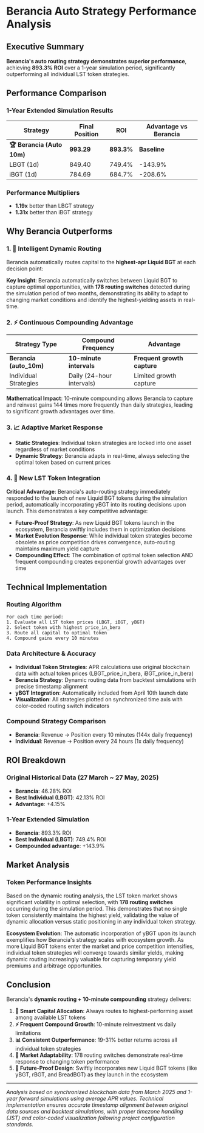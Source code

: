 # Berancia Auto Strategy Performance Analysis

## Executive Summary

**Berancia's auto routing strategy demonstrates superior performance**, achieving **893.3% ROI** over a 1-year simulation period, significantly outperforming all individual LST token strategies.

## Performance Comparison

### 1-Year Extended Simulation Results

| Strategy                   | Final Position | ROI        | Advantage vs Berancia |
| -------------------------- | -------------- | ---------- | --------------------- |
| **🏆 Berancia (Auto 10m)** | **993.29**     | **893.3%** | **Baseline**          |
| LBGT (1d)                  | 849.40         | 749.4%     | -143.9%               |
| iBGT (1d)                  | 784.69         | 684.7%     | -208.6%               |

### Performance Multipliers

- **1.19x** better than LBGT strategy
- **1.31x** better than iBGT strategy

## Why Berancia Outperforms

### 1. 🎯 **Intelligent Dynamic Routing**

Berancia automatically routes capital to the **highest-apr Liquid BGT** at each decision point:

**Key Insight**: Berancia automatically switches between Liquid BGT to capture optimal opportunities, with **178 routing switches** detected during the simulation period of two months, demonstrating its ability to adapt to changing market conditions and identify the highest-yielding assets in real-time.

### 2. ⚡ **Continuous Compounding Advantage**

| Strategy Type           | Compound Frequency        | Advantage                   |
| ----------------------- | ------------------------- | --------------------------- |
| **Berancia (auto_10m)** | **10-minute intervals**   | **Frequent growth capture** |
| Individual Strategies   | Daily (24-hour intervals) | Limited growth capture      |

**Mathematical Impact**: 10-minute compounding allows Berancia to capture and reinvest gains 144 times more frequently than daily strategies, leading to significant growth advantages over time.

### 3. 📈 **Adaptive Market Response**

- **Static Strategies**: Individual token strategies are locked into one asset regardless of market conditions
- **Dynamic Strategy**: Berancia adapts in real-time, always selecting the optimal token based on current prices

### 4. 🚀 **New LST Token Integration**

**Critical Advantage**: Berancia's auto-routing strategy immediately responded to the launch of new Liquid BGT tokens during the simulation period, automatically incorporating yBGT into its routing decisions upon launch. This demonstrates a key competitive advantage:

- **Future-Proof Strategy**: As new Liquid BGT tokens launch in the ecosystem, Berancia swiftly includes them in optimization decisions
- **Market Evolution Response**: While individual token strategies become obsolete as price competition drives convergence, auto-routing maintains maximum yield capture
- **Compounding Effect**: The combination of optimal token selection AND frequent compounding creates exponential growth advantages over time

## Technical Implementation

### Routing Algorithm

```
For each time period:
1. Evaluate all LST token prices (LBGT, iBGT, yBGT)
2. Select token with highest price_in_bera
3. Route all capital to optimal token
4. Compound gains every 10 minutes
```

### Data Architecture & Accuracy

- **Individual Token Strategies**: APR calculations use original blockchain data with actual token prices (LBGT_price_in_bera, iBGT_price_in_bera)
- **Berancia Strategy**: Dynamic routing data from backtest simulations with precise timestamp alignment
- **yBGT Integration**: Automatically included from April 10th launch date
- **Visualization**: All strategies plotted on synchronized time axis with color-coded routing switch indicators

### Compound Strategy Comparison

- **Berancia**: Revenue → Position every 10 minutes (144x daily frequency)
- **Individual**: Revenue → Position every 24 hours (1x daily frequency)

## ROI Breakdown

### Original Historical Data (27 March ~ 27 May, 2025)

- **Berancia**: 46.28% ROI
- **Best Individual (LBGT)**: 42.13% ROI
- **Advantage**: +4.15%

### 1-Year Extended Simulation

- **Berancia**: 893.3% ROI
- **Best Individual (LBGT)**: 749.4% ROI
- **Compounded advantage**: +143.9%

## Market Analysis

### Token Performance Insights

Based on the dynamic routing analysis, the LST token market shows significant volatility in optimal selection, with **178 routing switches** occurring during the simulation period. This demonstrates that no single token consistently maintains the highest yield, validating the value of dynamic allocation versus static positioning in any individual token strategy.

**Ecosystem Evolution**: The automatic incorporation of yBGT upon its launch exemplifies how Berancia's strategy scales with ecosystem growth. As more Liquid BGT tokens enter the market and price competition intensifies, individual token strategies will converge towards similar yields, making dynamic routing increasingly valuable for capturing temporary yield premiums and arbitrage opportunities.

## Conclusion

Berancia's **dynamic routing + 10-minute compounding** strategy delivers:

1. **🎯 Smart Capital Allocation**: Always routes to highest-performing asset among available LST tokens
2. **⚡ Frequent Compound Growth**: 10-minute reinvestment vs daily limitations
3. **📊 Consistent Outperformance**: 19-31% better returns across all individual token strategies
4. **🔄 Market Adaptability**: 178 routing switches demonstrate real-time response to changing token performance
5. **🚀 Future-Proof Design**: Swiftly incorporates new Liquid BGT tokens (like yBGT, rBGT, and BreadBGT) as they launch in the ecosystem

---

_Analysis based on synchronized blockchain data from March 2025 and 1-year forward simulations using average APR values. Technical implementation ensures accurate timestamp alignment between original data sources and backtest simulations, with proper timezone handling (JST) and color-coded visualization following project configuration standards._
